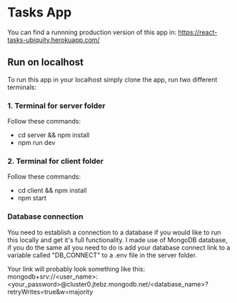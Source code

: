 # Tasks App

You can find a runnning production version of this app in: https://react-tasks-ubiquity.herokuapp.com/

## Run on localhost

To run this app in your localhost simply clone the app, run two different terminals:

### 1. Terminal for server folder

Follow these commands:
  - cd server && npm install
  - npm run dev
  
### 2. Terminal for client folder

Follow these commands:
  - cd client && npm install
  - npm start
  
### Database connection

You need to establish a connection to a database if you would like to run this locally and get it's full functionality. I made use of MongoDB database, if you do the same all you need to do is add your database connect link to a variable called "DB_CONNECT" to a .env file in the server folder.

Your link will probably look something like this: mongodb+srv://<user_name>:<your_password>@cluster0.jtebz.mongodb.net/<database_name>?retryWrites=true&w=majority
